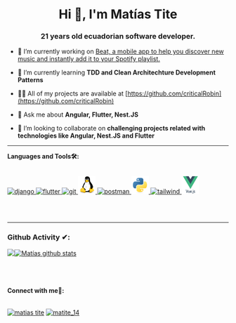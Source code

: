 <h1 align="center">Hi 👋, I'm Matías Tite</h1>
<h3 align="center">21 years old ecuadorian software developer.</h3>

- 🔭 I’m currently working on [Beat, a mobile app to help you discover new music and instantly add it to your Spotify playlist.](https://github.com/criticalRobin/beat)

- 🌱 I’m currently learning **TDD and Clean Architechture Development Patterns**

- 👨‍💻 All of my projects are available at [https://github.com/criticalRobin](https://github.com/criticalRobin)

- 💬 Ask me about **Angular, Flutter, Nest.JS**

- 👯 I’m looking to collaborate on **challenging projects related with technologies like Angular, Nest.JS and Flutter**

---


<strong>
Languages and Tools🛠:
</strong>
  <br/>
  <br/>
<p align="left"> <a href="https://www.djangoproject.com/" target="_blank" rel="noreferrer"> <img src="https://cdn.worldvectorlogo.com/logos/django.svg" alt="django" width="40" height="40"/> </a> <a href="https://flutter.dev" target="_blank" rel="noreferrer"> <img src="https://www.vectorlogo.zone/logos/flutterio/flutterio-icon.svg" alt="flutter" width="40" height="40"/> </a> <a href="https://git-scm.com/" target="_blank" rel="noreferrer"> <img src="https://www.vectorlogo.zone/logos/git-scm/git-scm-icon.svg" alt="git" width="40" height="40"/> </a> <a href="https://www.linux.org/" target="_blank" rel="noreferrer"> <img src="https://raw.githubusercontent.com/devicons/devicon/master/icons/linux/linux-original.svg" alt="linux" width="40" height="40"/> </a> <a href="https://postman.com" target="_blank" rel="noreferrer"> <img src="https://www.vectorlogo.zone/logos/getpostman/getpostman-icon.svg" alt="postman" width="40" height="40"/> </a> <a href="https://www.python.org" target="_blank" rel="noreferrer"> <img src="https://raw.githubusercontent.com/devicons/devicon/master/icons/python/python-original.svg" alt="python" width="40" height="40"/> </a> <a href="https://tailwindcss.com/" target="_blank" rel="noreferrer"> <img src="https://www.vectorlogo.zone/logos/tailwindcss/tailwindcss-icon.svg" alt="tailwind" width="40" height="40"/> </a> <a href="https://vuejs.org/" target="_blank" rel="noreferrer"> <img src="https://raw.githubusercontent.com/devicons/devicon/master/icons/vuejs/vuejs-original-wordmark.svg" alt="vuejs" width="40" height="40"/> </a> </p>
<br/>
<br/>

---

### Github Activity ✔:

<a href="https://github.com/criticalRobin">
  <img align="left" src="https://github-readme-stats.vercel.app/api/top-langs/?username=criticalRobin&theme=tokyonight" />
  </a>

<a href="https://github.com/criticalRobin">
 <img align="center" src="https://github-readme-stats.vercel.app/api?username=criticalRobin&show_icons=true&theme=tokyonight&line_height=27" alt="Matías github stats"/>
</a>

<br/>
<br/>
<br/>
<br/>
<br/>


<strong>
Connect with me🤝:
</strong>
  <br/>
  <br/>
<p align="left">
<a href="https://linkedin.com/in/matias tite" target="blank"><img align="center" src="https://raw.githubusercontent.com/rahuldkjain/github-profile-readme-generator/master/src/images/icons/Social/linked-in-alt.svg" alt="matias tite" height="30" width="40" /></a>
<a href="https://instagram.com/matite_14" target="blank"><img align="center" src="https://raw.githubusercontent.com/rahuldkjain/github-profile-readme-generator/master/src/images/icons/Social/instagram.svg" alt="matite_14" height="30" width="40" /></a>
</p>
